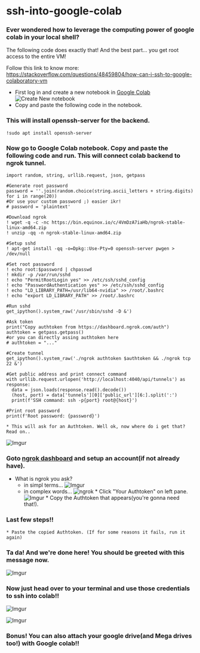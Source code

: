 # ssh-into-google-colab
### Ever wondered how to leverage the computing power of  google colab in your local shell?
The following code does exactly that!
And the best part... you get root access to the entire VM!

Follow this link to know more: https://stackoverflow.com/questions/48459804/how-can-i-ssh-to-google-colaboratory-vm

* First log in and create a new notebook in [Google Colab](https://colab.research.google.com)
![Create New notebook](https://i.imgur.com/Sx7gUDj.png)
* Copy and paste the following code in the notebook.

### This will install **openssh-server** for the backend.
```
!sudo apt install openssh-server
```
### Now go to Google Colab notebook. Copy and paste the following code and run. This will connect colab backend to ngrok tunnel.
```
import random, string, urllib.request, json, getpass

#Generate root password
password = ''.join(random.choice(string.ascii_letters + string.digits) for i in range(20))
#Or use your custom password ;) easier ikr!
# password = 'plaintext'

#Download ngrok
! wget -q -c -nc https://bin.equinox.io/c/4VmDzA7iaHb/ngrok-stable-linux-amd64.zip
! unzip -qq -n ngrok-stable-linux-amd64.zip

#Setup sshd
! apt-get install -qq -o=Dpkg::Use-Pty=0 openssh-server pwgen > /dev/null

#Set root password
! echo root:$password | chpasswd
! mkdir -p /var/run/sshd
! echo "PermitRootLogin yes" >> /etc/ssh/sshd_config
! echo "PasswordAuthentication yes" >> /etc/ssh/sshd_config
! echo "LD_LIBRARY_PATH=/usr/lib64-nvidia" >> /root/.bashrc
! echo "export LD_LIBRARY_PATH" >> /root/.bashrc

#Run sshd
get_ipython().system_raw('/usr/sbin/sshd -D &')

#Ask token
print("Copy authtoken from https://dashboard.ngrok.com/auth")
authtoken = getpass.getpass()
#or you can directly assing authtoken here
# authtoken = "..."

#Create tunnel
get_ipython().system_raw('./ngrok authtoken $authtoken && ./ngrok tcp 22 &')

#Get public address and print connect command
with urllib.request.urlopen('http://localhost:4040/api/tunnels') as response:
  data = json.loads(response.read().decode())
  (host, port) = data['tunnels'][0]['public_url'][6:].split(':')
  print(f'SSH command: ssh -p{port} root@{host}')

#Print root password
print(f'Root password: {password}')
```
    * This will ask for an Authtoken. Well ok, now where do i get that? Read on..
   ![Imgur](https://i.imgur.com/TlcbPdI.png)
    
### Goto [ngrok dashboard](https://dashboard.ngrok.com) and setup an account(if not already have).
   * What is ngrok you ask?
        * in simpl terms...
   ![Imgur](https://i.imgur.com/TN4ckcS.png)
        * in complex words...
   ![ngrok](https://i.imgur.com/5IfrRRr.png)
    * Click "Your Authtoken" on left pane.
   ![Imgur](https://i.imgur.com/TMwJllg.png)
    * Copy the Authtoken that appears(you're gonna need that!).

### Last few steps!!
    * Paste the copied Authtoken. (If for some reasons it fails, run it again)
### Ta da! And we're done here! You should be greeted with this message now.
   ![Imgur](https://i.imgur.com/KVnKh3F.png)

### Now just head over to your terminal and use those credentials to ssh into colab!!
   ![Imgur](https://i.imgur.com/7tzdlqA.png)

   ![Imgur](https://i.imgur.com/syQrCmy.png)

### Bonus! You can also attach your google drive(and Mega drives too!) with Google colab!!
